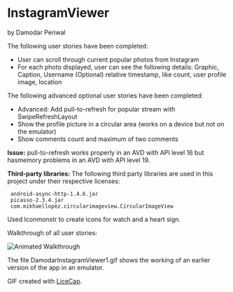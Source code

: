 InstagramViewer
===============
by Damodar Periwal

The following user stories have been completed:

- User can scroll through current popular photos from Instagram
- For each photo displayed, user can see the following details:
     Graphic, Caption, Username 
     (Optional) relative timestamp, like count, user profile image, location

The following advanced optional user stories have been completed:

- Advanced: Add pull-to-refresh for popular stream with SwipeRefreshLayout
- Show the profile picture in a circular area (works on a device but not on the emulator)
- Show comments count and maximum of two comments

  
<b>Issue:</b> 
pull-to-refresh works properly in an AVD with API level 16 but hasmemory problems in an AVD with API level 19.

<b>Third-party libraries:</b>
The following third party libraries are used in this project under their respective licenses:

     android-async-http-1.4.6.jar
     picasso-2.3.4.jar
     com.mikhaellopez.circularimageview.CircularImageView
     
Used Iconmonstr to create icons for watch and a heart sign.

Walkthrough of all user stories:

![Animated Walkthrough](DamodarInstagramViewer2.gif "Animation that shows the working of the app in an emulator")

The file DamodarInstagramViewer1.gif shows the working of an earlier version of the app in an emulator.

GIF created with [LiceCap](http://www.cockos.com/licecap/).





